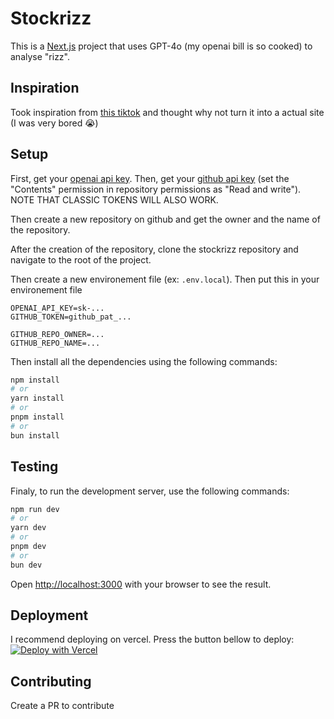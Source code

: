 # Stockrizz

This is a [Next.js](https://nextjs.org/) project that uses GPT-4o (my openai bill is so cooked) to analyse "rizz".

## Inspiration

Took inspiration from [this tiktok](https://vm.tiktok.com/ZMrBfDyP9/) and thought why not turn it into a actual site (I was very bored 😭)

## Setup

First, get your [openai api key](https://platform.openai.com/api-keys).
Then, get your [github api key](https://github.com/settings/tokens?type=beta) (set the "Contents" permission in repository permissions as "Read and write"). NOTE THAT CLASSIC TOKENS WILL ALSO WORK.

Then create a new repository on github and get the owner and the name of the repository.

After the creation of the repository, clone the stockrizz repository and navigate to the root of the project.


Then create a new environement file (ex: `.env.local`).
Then put this in your environement file

```env
OPENAI_API_KEY=sk-...
GITHUB_TOKEN=github_pat_...

GITHUB_REPO_OWNER=...
GITHUB_REPO_NAME=...
```

Then install all the dependencies using the following commands:

```bash
npm install
# or
yarn install
# or
pnpm install
# or
bun install
```

## Testing

Finaly, to run the development server, use the following commands:

```bash
npm run dev
# or
yarn dev
# or
pnpm dev
# or
bun dev
```

Open [http://localhost:3000](http://localhost:3000) with your browser to see the result.

## Deployment
I recommend deploying on vercel. Press the button bellow to deploy:
[![Deploy with Vercel](https://vercel.com/button)](https://vercel.com/new/project?template=https://github.com/notpoiu/stockrizz)

## Contributing

Create a PR to contribute
